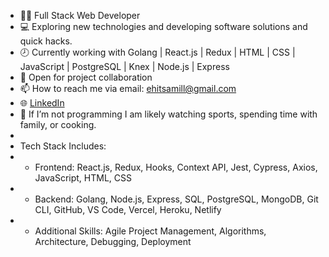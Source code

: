 
- 👨‍💻	 Full Stack Web Developer
- 💻 Exploring new technologies and developing software solutions and quick hacks.
- 🕗 Currently working with Golang | React.js | Redux | HTML | CSS | JavaScript | PostgreSQL | Knex | Node.js | Express
- 👋 Open for project collaboration
- :mailbox: How to reach me via email: ehitsamill@gmail.com
- :globe_with_meridians:  <a href="https://www.linkedin.com/in/anthony-miller-88768842/">LinkedIn</a>
- :speech_balloon: If I’m not programming I am likely watching sports, spending time with family, or cooking.
- 
- Tech Stack Includes:
- - Frontend: React.js, Redux, Hooks, Context API, Jest, Cypress, Axios, JavaScript, HTML, CSS
- - Backend: Golang, Node.js, Express, SQL, PostgreSQL, MongoDB, Git CLI, GitHub, VS Code, Vercel, Heroku, Netlify
- - Additional Skills: Agile Project Management, Algorithms, Architecture, Debugging, Deployment
